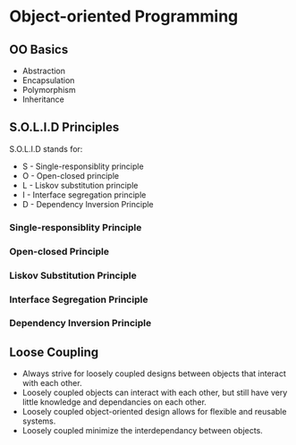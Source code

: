 # Object-oriented Programming

## OO Basics
* Abstraction
* Encapsulation
* Polymorphism
* Inheritance

## S.O.L.I.D Principles

S.O.L.I.D stands for:
* S - Single-responsiblity principle
* O - Open-closed principle
* L - Liskov substitution principle
* I - Interface segregation principle
* D - Dependency Inversion Principle

### Single-responsiblity Principle

### Open-closed Principle

### Liskov Substitution Principle

### Interface Segregation Principle

### Dependency Inversion Principle

## Loose Coupling
* Always strive for loosely coupled designs between objects that interact with each other.
* Loosely coupled objects can interact with each other, but still have very little knowledge and dependancies on each other.
* Loosely coupled object-oriented design allows for flexible and reusable systems.
* Loosely coupled minimize the interdependancy between objects.